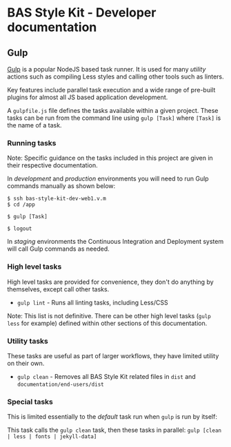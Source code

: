 # BAS Style Kit - Developer documentation

## Gulp

[Gulp](http://gulpjs.com/) is a popular NodeJS based task runner. It is used for many *utility* actions such as
compiling Less styles and calling other tools such as linters.

Key features include parallel task execution and a wide range of pre-built plugins for almost all JS based application
development.

A `gulpfile.js` file defines the tasks available within a given project.
These tasks can be run from the command line using `gulp [Task]` where `[Task]` is the name of a task.

### Running tasks

Note: Specific guidance on the tasks included in this project are given in their respective documentation.

In *development* and *production* environments you will need to run Gulp commands manually as shown below:

```shell
$ ssh bas-style-kit-dev-web1.v.m
$ cd /app

$ gulp [Task]

$ logout
```

In *staging* environments the Continuous Integration and Deployment system will call Gulp commands as needed.

### High level tasks

High level tasks are provided for convenience, they don't do anything by themselves, except call other tasks.

* `gulp lint` - Runs all linting tasks, including Less/CSS

Note: This list is not definitive. There can be other high level tasks (`gulp less` for example) defined within other
sections of this documentation.

### Utility tasks

These tasks are useful as part of larger workflows, they have limited utility on their own.

* `gulp clean` - Removes all BAS Style Kit related files in `dist` and `documentation/end-users/dist`

### Special tasks

This is limited essentially to the *default* task run when `gulp` is run by itself:

This task calls the `gulp clean` task, then these tasks in parallel: `gulp [clean | less | fonts | jekyll-data]`

